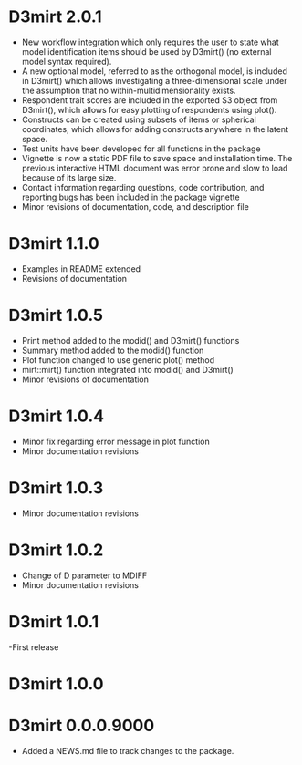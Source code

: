 # D3mirt 2.0.1
- New workflow integration which only requires the user to state what model identification items should be used by D3mirt() (no external model syntax required).
- A new optional model, referred to as the orthogonal model, is included in D3mirt() which allows investigating a three-dimensional scale under the assumption that no within-multidimensionality exists.
- Respondent trait scores are included in the exported S3 object from D3mirt(), which allows for easy plotting of respondents using plot().
- Constructs can be created using subsets of items or spherical coordinates, which allows for adding constructs anywhere in the latent space.
- Test units have been developed for all functions in the package
- Vignette is now a static PDF file to save space and installation time. The previous interactive HTML document was error prone and slow to load because of its large size. 
- Contact information regarding questions, code contribution, and reporting bugs has been included in the package vignette
- Minor revisions of documentation, code, and description file

# D3mirt 1.1.0
- Examples in README extended
- Revisions of documentation

# D3mirt 1.0.5
- Print method added to the modid() and D3mirt() functions
- Summary method added to the modid() function
- Plot function changed to use generic plot() method
- mirt::mirt() function integrated into modid() and D3mirt()
- Minor revisions of documentation

# D3mirt 1.0.4
- Minor fix regarding error message in plot function
- Minor documentation revisions

# D3mirt 1.0.3
- Minor documentation revisions

# D3mirt 1.0.2
- Change of D parameter to MDIFF
- Minor documentation revisions

# D3mirt 1.0.1
 -First release

# D3mirt 1.0.0

# D3mirt 0.0.0.9000

* Added a NEWS.md file to track changes to the package.
